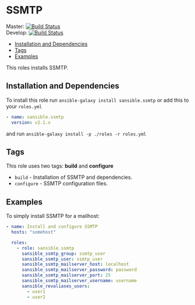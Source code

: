 # SSMTP

Master: [![Build Status](https://travis-ci.org/sansible/ssmtp.svg?branch=master)](https://travis-ci.org/sansible/ssmtp)  
Develop: [![Build Status](https://travis-ci.org/sansible/ssmtp.svg?branch=develop)](https://travis-ci.org/sansible/ssmtp)

* [Installation and Dependencies](#installation-and-dependencies)
* [Tags](#tags)
* [Examples](#examples)

This roles installs SSMTP.


## Installation and Dependencies

To install this role run `ansible-galaxy install sansible.ssmtp`
or add this to your `roles.yml`

```YAML
- name: sansible.ssmtp
  version: v2.1.x
```

and run `ansible-galaxy install -p ./roles -r roles.yml`


## Tags

This role uses two tags: **build** and **configure**

* `build` - Installation of SSMTP and dependencies.
* `configure` - SSMTP configuration files.


## Examples

To simply install SSMTP for a mailhost:

```YAML
- name: Install and configure SSMTP
  hosts: "somehost"

  roles:
    - role: sansible.ssmtp
      sansible_ssmtp_group: ssmtp_user
      sansible_ssmtp_user: ssmtp_user
      sansible_ssmtp_mailserver_host: localhost
      sansible_ssmtp_mailserver_password: password
      sansible_ssmtp_mailserver_port: 25
      sansible_ssmtp_mailserver_username: username
      sansible_revaliases_users:
        - user1
        - user2
```
